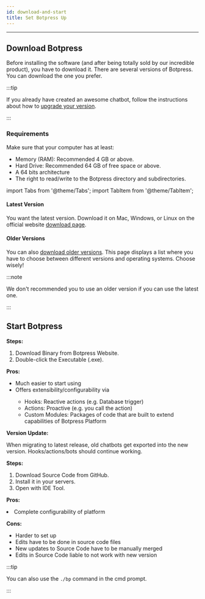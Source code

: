 ```yaml
---
id: download-and-start
title: Set Botpress Up
---
```


---------------

## Download Botpress

Before installing the software (and after being totally sold by our incredible product), you have to download it. There are several versions of Botpress. You can download the one you prefer.

:::tip

If you already have created an awesome chatbot, follow the instructions about how to [upgrade your version](intro-to-botpress/update/).

:::

### Requirements

Make sure that your computer has at least:

- Memory (RAM): Recommended 4 GB or above.
- Hard Drive: Recommended 64 GB of free space or above.
- A 64 bits architecture
- The right to read/write to the Botpress directory and subdirectories.

import Tabs from '@theme/Tabs';
import TabItem from '@theme/TabItem';


#### Latest Version

You want the latest version. Download it on Mac, Windows, or Linux on the official website [download page](https://botpress.com/download).

#### Older Versions

You can also [download older versions](https://s3.amazonaws.com/botpress-binaries/index.html). This page displays a list where you have to choose between different versions and operating systems. Choose wisely!

:::note

We don't recommended you to use an older version if you can use the latest one.

:::

## Start Botpress

<Tabs>
  <TabItem value="binary" label="Binary">

<strong>Steps:</strong>
<ol>
    <li>Download Binary from Botpress Website.</li>
    <li>Double-click the Executable (.exe).</li>
</ol>

<strong>Pros:</strong>
<ul>
    <li>Much easier to start using</li>
    <li>Offers extensibility/configurability via</li>
        <ul>
        <li>Hooks: Reactive actions (e.g. Database trigger)</li>
        <li>Actions: Proactive (e.g. you call the action)</li>
        <li>Custom Modules: Packages of code that are built to extend capabilities of Botpress Platform</li>
        </ul>
</ul>

<strong>Version Update:</strong>
<p>When migrating to latest release, old chatbots get exported into the new version. Hooks/actions/bots should continue working.</p>
  </TabItem>
  <TabItem value="source-code" label="Source Code" default>
<strong>Steps:</strong>
<ol>
    <li>Download Source Code from GitHub.</li>
    <li>Install it in your servers.</li>
    <li>Open with IDE Tool.</li>
</ol>

<strong>Pros:</strong>
<p><li>Complete configurability of platform</li></p>

<strong>Cons:</strong>
<ul>
    <li>Harder to set up</li>
    <li>Edits have to be done in source code files</li>
    <li>New updates to Source Code have to be manually merged</li>
    <li>Edits in Source Code liable to not work with new version</li>
</ul>
  </TabItem>
</Tabs>

:::tip

You can also use the `./bp` command in the cmd prompt.

:::